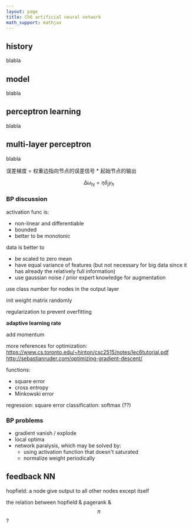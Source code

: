 ```yaml
---
layout: page
title: Ch6 artificial neural network
math_support: mathjax
---
```



## history

blabla

## model

blabla

## perceptron learning

blabla

## multi-layer perceptron

blabla

误差梯度 = 权重边指向节点的误差信号 * 起始节点的输出

$$\Delta\omega_{hj}=\eta\delta_j y_h$$

### BP discussion

activation func is:

- non-linear and differentiable
- bounded
- better to be monotonic

data is better to

- be scaled to zero mean
- have equal variance of features (but not necessary for big data since it has already the relatively full information)
- use gaussian noise / prior expert knowledge for augmentation

use class number for nodes in the output layer

init weight matrix randomly

regularization to prevent overfitting

**adaptive learning rate**

add momentum

more references for optimization:
https://www.cs.toronto.edu/~hinton/csc2515/notes/lec6tutorial.pdf
http://sebastianruder.com/optimizing-gradient-descent/

functions:

- square error
- cross entropy
- Minkowski error

regression: square error
classification: softmax (??)

### BP problems

- gradient vanish / explode
- local optima
- network paralysis, which may be solved by:
  - using activation function that doesn't saturated
  - normalize weight periodically 


## feedback NN

hopfield: a node give output to all other nodes except itself

the relation between hopfield & pagerank & $$\pi$$?


